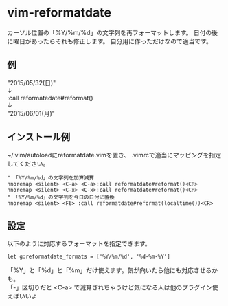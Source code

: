 # vim-reformatdate
カーソル位置の「%Y/%m/%d」の文字列を再フォーマットします。
日付の後に曜日があったらそれも修正します。
自分用に作っただけなので適当です。

## 例

 "2015/05/32(日)"<br>
 ↓<br>
:call reformatedate#reformat()<br>
 ↓<br>
 "2015/06/01(月)"

## インストール例
~/.vim/autoloadにreformatdate.vimを置き、
.vimrcで適当にマッピングを指定してください。

    " 「%Y/%m/%d」の文字列を加算減算
    nnoremap <silent> <C-a> <C-a>:call reformatdate#reformat()<CR>
    nnoremap <silent> <C-x> <C-x>:call reformatdate#reformat()<CR>
    " 「%Y/%m/%d」の文字列を今日の日付に置換
    nnoremap <silent> <F6> :call reformatdate#reformat(localtime())<CR>

## 設定
以下のように対応するフォーマットを指定できます。

    let g:reformatdate_formats = ['%Y/%m/%d', '%d-%m-%Y']

「%Y」と「%d」と「%m」だけ使えます。気が向いたら他にも対応させるかも。<br>
「-」区切りだと &lt;C-a&gt; で減算されちゃうけど気になる人は他のプラグイン使えばいいよ

